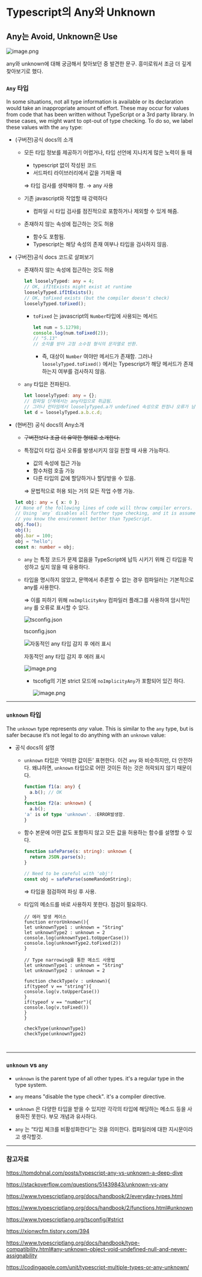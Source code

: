 # Typescript의 Any와 Unknown


## Any는 Avoid, Unknown은 Use

![image.png](image/image.png)

any와 unknown에 대해 궁금해서 찾아보던 중 발견한 문구. 흥미로워서 조금 더 깊게 찾아보기로 했다.

### `Any` 타입

<aside>

In some situations, not all type information is available or its declaration would take an inappropriate amount of effort. These may occur for values from code that has been written without TypeScript or a 3rd party library. In these cases, we might want to opt-out of type checking. To do so, we label these values with the `any` type:

</aside>

- (구버전)공식 docs의 소개
    - 모든 타입 정보를 제공하기 어렵거나, 타입 선언에 지나치게 많은 노력이 들 때
        - typescript 없이 작성된 코드
        - 서드파티 라이브러리에서 값을 가져올 때
        
        ⇒ 타입 검사를 생략해야 함. → any 사용
        
    - 기존 javascript와 작업할 때 강력하다
        - 컴파일 시 타입 검사를 점진적으로 포함하거나 제외할 수 있게 해줌.
    - 존재하지 않는 속성에 접근하는 것도 허용
        - 함수도 포함됨.
        - Typescript는 해당 속성의 존재 여부나 타입을 검사하지 않음.
- (구버전)공식 docs 코드로 살펴보기
    - 존재하지 않는 속성에 접근하는 것도 허용
        
        ```typescript
        let looselyTyped: any = 4;
        // OK, ifItExists might exist at runtime
        looselyTyped.ifItExists();
        // OK, toFixed exists (but the compiler doesn't check)
        looselyTyped.toFixed();
        ```
        - `toFixed` 는 javascript의 `Number`타입에 사용되는 메서드
            
            ```typescript
            let num = 5.12798;
            console.log(num.toFixed(2));
            // "5.13"
            // 숫자를 받아 고정 소수점 형식의 문자열로 반환.
            ```
            
            - 즉, 대상이 `Number` 여야만 메서드가 존재함. 그러나 `looselyTyped.toFixed()` 에서는 Typescript가 해당 메서드가 존재하는지 여부를 검사하지 않음.
    - `any` 타입은 전파된다.
        
        ```typescript
        let looselyTyped: any = {};
        // 컴파일 단계에서는 any타입으로 취급됨.
        // 그러나 런타임에서 looselyTyped.a가 undefined 속성으로 판정나 오류가 남.
        let d = looselyTyped.a.b.c.d;
        ```
        
- (현버전) 공식 docs의 Any소개
    - ~~구버전보다 조금 더 유약한 형태로 소개한다.~~
    - 특정값이 타입 검사 오류를 발생시키지 않길 원할 때 사용 가능하다.
        - 값의 속성에 접근 가능
        - 함수처럼 호출 가능
        - 다른 타입의 값에 할당하거나 할당받을 수 있음.
        
        ⇒ 문법적으로 허용 되는 거의 모든 작업 수행 가능.
    ```typescript
    let obj: any = { x: 0 };
    // None of the following lines of code will throw compiler errors.
    // Using `any` disables all further type checking, and it is assumed
    // you know the environment better than TypeScript.
    obj.foo();
    obj();
    obj.bar = 100;
    obj = "hello";
    const n: number = obj;
    ```
    
    - `any` 는 특정 코드가 문제 없음을 TypeScript에 납득 시키기 위해 긴 타입을 작성하고 싶지 않을 때 유용하다.
    - 타입을 명시하지 않았고, 문맥에서 추론할 수 없는 경우 컴파일러는 기본적으로 any를 사용한다.
        
        ⇒ 이를 피하기 위해 `noImplicityAny` 컴파일러 플래그를 사용하여 암시적인 `any` 를 오류로 표시할 수 있다.
        
        ![tsconfig.json](image/image_4.png)
        
        tsconfig.json
        
        ![자동적인 any 타입 감지 후 에러 표시](image/image_1.png)
        
        자동적인 any 타입 감지 후 에러 표시
        
        ![image.png](image/image_2.png)
        
        - tscofig의 기본 strict 모드에 `noImplicityAny`가 포함되어 있긴 하다.
            
            ![image.png](image/image_3.png)
            
        

---

### `unknown` 타입

<aside>

The `unknown` type represents *any* value. This is similar to the `any` type, but is safer because it’s not legal to do anything with an `unknown` value:

</aside>

- 공식 docs의 설명
    - `unknown` 타입은 ‘어떠한 값이든’ 표현한다. 이건 `any` 와 비슷하지만, 더 안전하다. 왜냐하면, `unknown` 타입으로 어떤 것이든 하는 것은 허락되지 않기 때문이다.
        
        ```typescript
        function f1(a: any) {
          a.b(); // OK
        }
        function f2(a: unknown) {
          a.b();
        'a' is of type 'unknown'. :ERROR발생함.
        }
        ```
        
    - 함수 본문에 어떤 값도 포함하지 않고 모든 값을 허용하는 함수를 설명할 수 있다.
        
        ```typescript
        function safeParse(s: string): unknown {
          return JSON.parse(s);
        }
         
        // Need to be careful with 'obj'!
        const obj = safeParse(someRandomString);
        ```
        
        ⇒ 타입을 점검하여 파싱 후 사용.
    - 타입의 메소드를 바로 사용하지 못한다. 점검이 필요하다.
      
        ``` 
        // 에러 발생 케이스
        function errorUnknown(){
        let unknownType1 : unknown = "String"
        let unknownType2 : unknown = 2
        console.log(unknownType1.toUpperCase())
        console.log(unknownType2.toFixed(2))
        } 
        
        // Type narrowing을 통한 메소드 사용법
        let unknownType1 : unknown = "String"
        let unknownType2 : unknown = 2
        
        function checkType(v : unknown){
        if(typeof v == "string"){
        console.log(v.toUpperCase())
        }
        if(typeof v == "number"){
        console.log(v.toFixed())
        }
        }
        
        checkType(unknownType1)
        checkType(unknownType2)
        


---

### `unknown` vs `any`

- `unknown` is the parent type of all other types. it's a regular type in the type system.
- `any` means "disable the type check". it's a compiler directive.
  

- `unknown` 은 다양한 타입을 받을 수 있지만 각각의 타입에 해당하는 메소드 등을 사용하진 못한다. 부모 개념과 유사하다.
- `any` 는 “타입 체크를 비활성화한다”는 것을 의미한다. 컴파일러에 대한 지시문이라고 생각할것.

---

### 참고자료

https://tomdohnal.com/posts/typescript-any-vs-unknown-a-deep-dive

https://stackoverflow.com/questions/51439843/unknown-vs-any

https://www.typescriptlang.org/docs/handbook/2/everyday-types.html

https://www.typescriptlang.org/docs/handbook/2/functions.html#unknown

https://www.typescriptlang.org/tsconfig/#strict

https://xionwcfm.tistory.com/394

https://www.typescriptlang.org/docs/handbook/type-compatibility.html#any-unknown-object-void-undefined-null-and-never-assignability

https://codingapple.com/unit/typescript-multiple-types-or-any-unknown/